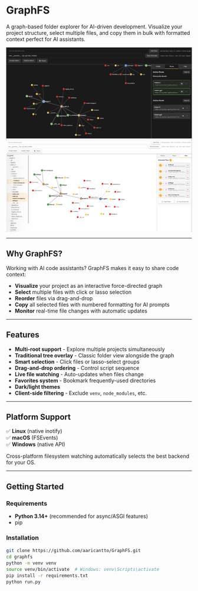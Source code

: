 # GraphFS

A graph-based folder explorer for AI-driven development. Visualize your project structure, select multiple files, and copy them in bulk with formatted context perfect for AI assistants.

![GraphFS Interface](images/image1.png)
![GraphFS Interface](images/image2.png)

---

## Why GraphFS?

Working with AI code assistants? GraphFS makes it easy to share code context:

- **Visualize** your project as an interactive force-directed graph
- **Select** multiple files with click or lasso selection  
- **Reorder** files via drag-and-drop
- **Copy** all selected files with numbered formatting for AI prompts
- **Monitor** real-time file changes with automatic updates

---

## Features

- **Multi-root support** - Explore multiple projects simultaneously
- **Traditional tree overlay** - Classic folder view alongside the graph
- **Smart selection** - Click files or lasso-select groups
- **Drag-and-drop ordering** - Control script sequence
- **Live file watching** - Auto-updates when files change
- **Favorites system** - Bookmark frequently-used directories
- **Dark/light themes**
- **Client-side filtering** - Exclude `venv`, `node_modules`, etc.

---

## Platform Support

✅ **Linux** (native inotify)  
✅ **macOS** (FSEvents)  
✅ **Windows** (native API)

Cross-platform filesystem watching automatically selects the best backend for your OS.

---

## Getting Started

### Requirements

- **Python 3.14+** (recommended for async/ASGI features)
- pip

### Installation
```bash
git clone https://github.com/aaricantto/GraphFS.git
cd graphfs
python -m venv venv
source venv/bin/activate  # Windows: venv\Scripts\activate
pip install -r requirements.txt
python run.py
```